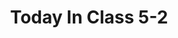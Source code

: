 --- 
title: "Today In Class 5-2"
publishdate: "2019-3-12T16:48:46+02:00"
src: "https://365manga.net/manga/today-in-class-5-2"
image: "https://data.365manga.net/images/thumbnails/24713-today-in-class-5-2.jpg"
description: "Ryota plays it cool around all of his classmates, especially when it comes to girls. But he’s always the one on the spot in a perverted situation. In some of these many random anecdotes about the lives of fifth graders you'll find: peeping at collarbones, eating chalk, accidental skirt flipping, missing bloomers (you know, those girls' gym shorts things), and many others. Who says grade school can't have a high-school-type…"
---